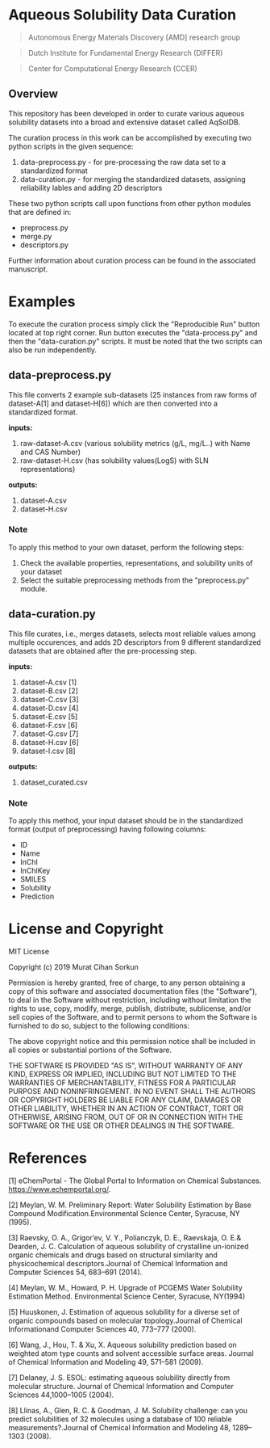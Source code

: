 # Aqueous Solubility Data Curation

> Autonomous Energy Materials Discovery [AMD] research group

> Dutch Institute for Fundamental Energy Research (DIFFER)

> Center for Computational Energy Research (CCER)


## Overview

This repository has been developed in order to curate various aqueous solubility datasets into a broad and extensive dataset called AqSolDB.

The curation process in this work can be accomplished by executing two python scripts in the given sequence:
1. data-preprocess.py  - for pre-processing the raw data set to a standardized format
2. data-curation.py - for merging the standardized datasets, assigning reliability lables and adding 2D descriptors

These two python scripts call upon functions from other python modules that are defined in:
- preprocess.py
- merge.py
- descriptors.py

Further information about curation process can be found in the associated manuscript.

# Examples 

To execute the curation process simply click the "Reproducible Run" button located at top right corner.
Run button executes the "data-process.py" and then the "data-curation.py" scripts. It must be noted that the two scripts can also be run independently.


## data-preprocess.py 

This file converts 2 example sub-datasets (25 instances from raw forms of dataset-A[1] and dataset-H[6]) which are then converted into a standardized format.

**inputs:**
1. raw-dataset-A.csv (various solubility metrics (g/L, mg/L..) with Name and CAS Number)
2. raw-dataset-H.csv (has solubility values(LogS) with SLN representations) 

**outputs:**
1. dataset-A.csv 
2. dataset-H.csv 

### Note

To apply this method to your own dataset, perform the following steps:
1. Check the available properties, representations, and solubility units of your dataset
2. Select the suitable preprocessing methods from the "preprocess.py" module.

## data-curation.py 

This file curates, i.e., merges datasets, selects most reliable values among multiple occurences, and adds 2D descriptors from 9 different standardized datasets that are obtained after the pre-processing step. 

**inputs:**
1. dataset-A.csv [1]
2. dataset-B.csv [2]
3. dataset-C.csv [3]
4. dataset-D.csv [4]
5. dataset-E.csv [5]
6. dataset-F.csv [6]
7. dataset-G.csv [7]
8. dataset-H.csv [6]
9. dataset-I.csv [8]

**outputs:**
1. dataset_curated.csv

### Note

To apply this method, your input dataset should be in the standardized format (output of preprocessing) having following columns:
- ID
- Name
- InChI
- InChIKey
- SMILES
- Solubility
- Prediction

# License and Copyright
MIT License

Copyright (c) 2019 Murat Cihan Sorkun

Permission is hereby granted, free of charge, to any person obtaining a copy
of this software and associated documentation files (the "Software"), to deal
in the Software without restriction, including without limitation the rights
to use, copy, modify, merge, publish, distribute, sublicense, and/or sell
copies of the Software, and to permit persons to whom the Software is
furnished to do so, subject to the following conditions:

The above copyright notice and this permission notice shall be included in all
copies or substantial portions of the Software.

THE SOFTWARE IS PROVIDED "AS IS", WITHOUT WARRANTY OF ANY KIND, EXPRESS OR
IMPLIED, INCLUDING BUT NOT LIMITED TO THE WARRANTIES OF MERCHANTABILITY,
FITNESS FOR A PARTICULAR PURPOSE AND NONINFRINGEMENT. IN NO EVENT SHALL THE
AUTHORS OR COPYRIGHT HOLDERS BE LIABLE FOR ANY CLAIM, DAMAGES OR OTHER
LIABILITY, WHETHER IN AN ACTION OF CONTRACT, TORT OR OTHERWISE, ARISING FROM,
OUT OF OR IN CONNECTION WITH THE SOFTWARE OR THE USE OR OTHER DEALINGS IN THE
SOFTWARE.



# References

[1] eChemPortal - The Global Portal to Information on Chemical Substances. https://www.echemportal.org/.

[2] Meylan, W. M.  Preliminary Report:  Water Solubility Estimation by Base Compound Modification.Environmental Science Center, Syracuse, NY (1995).

[3] Raevsky, O. A., Grigor’ev, V. Y., Polianczyk, D. E., Raevskaja, O. E.& Dearden, J. C. Calculation of aqueous solubility of crystalline un-ionized organic chemicals and drugs based on structural similarity and physicochemical descriptors.Journal of Chemical Information and Computer Sciences 54, 683–691 (2014).

[4] Meylan, W. M., Howard, P. H.  Upgrade of PCGEMS Water Solubility Estimation Method. Environmental Science Center, Syracuse, NY(1994)

[5] Huuskonen, J. Estimation of aqueous solubility for a diverse set of organic compounds based on molecular topology.Journal of Chemical Informationand Computer Sciences 40, 773–777 (2000).

[6] Wang, J., Hou, T. & Xu, X. Aqueous solubility prediction based on weighted atom type counts and solvent accessible surface areas. Journal of Chemical Information and Modeling 49, 571–581 (2009).

[7] Delaney, J. S. ESOL: estimating aqueous solubility directly from molecular structure. Journal of Chemical Information and Computer Sciences 44,1000–1005 (2004).

[8] Llinas, A., Glen, R. C. & Goodman, J. M. Solubility challenge: can you predict solubilities of 32 molecules using a database of 100 reliable measurements?.Journal of Chemical Information and Modeling 48, 1289–1303 (2008).
